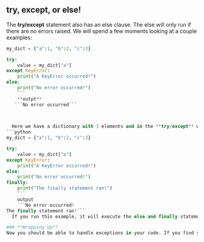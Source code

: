 ## try, except, or else!
The **try/except** statement also has an else clause. The else will only run if there are no errors raised. We will spend a few moments looking at a couple examples:
```python
my_dict = {"a":1, "b":2, "c":3}

try:
    value = my_dict["a"]
except KeyError:
    print("A KeyError occurred!")
else:
    print("No error occurred!")
    ```
    **outpt**
   ```No error occurred```


    
  Here we have a dictionary with 3 elements and in the **try/except** we access a key that exists. This works, so the **KeyError** is **not** raised. Because there is no error, the else executes and “No error occurred!” is printed to the screen. Now let’s add in the **finally** statement:
```python
my_dict = {"a":1, "b":2, "c":3}

try:
    value = my_dict["a"]
except KeyError:
    print("A KeyError occurred!")
else:
    print("No error occurred!")
finally:
    print("The finally statement ran!")
    ```
    output
    ```No error occurred!
The finally statement ran!```
  If you run this example, it will execute the else and finally statements. Most of the time, you won’t see the else statement used as any code that follows a try/except will be executed if no errors were raised. The only good usage of the else statement that I’ve seen mentioned is where you want to execute a second piece of code that can also raise an error. Of course, if an error is raised in the else, then it won’t get caught.

### **Wrapping Up**
Now you should be able to handle exceptions in your code. If you find your code raising an exception, you will know how to wrap it in such a way that you can catch the error and exit gracefully or continue without interruption.


    
    
